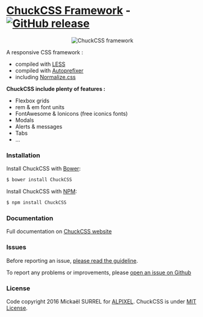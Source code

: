 # [ChuckCSS Framework](http://chuckcss.io/) - [![GitHub release](https://img.shields.io/npm/v/ChuckCSS.svg)](http://chuckcss.io/)

<p align="center">
    <img src="http://chuckcss.io/img/chuckcss-github-logo.png" alt="ChuckCSS framework"/>
</p>

A responsive CSS framework :
- compiled with [LESS]
- compiled with [Autoprefixer]
- including [Normalize.css]

**ChuckCSS include plenty of features :**
* Flexbox grids
* rem & em font units
* FontAwesome & Ionicons (free iconics fonts)
* Modals
* Alerts & messages
* Tabs
* ...


### Installation
Install ChuckCSS with [Bower]:

```sh
$ bower install ChuckCSS
```

Install ChuckCSS with [NPM]:
```sh
$ npm install ChuckCSS
```

### Documentation
Full documentation on [ChuckCSS website]


### Issues
Before reporting an issue, [please read the guideline](https://github.com/alpixel/ChuckCSS/blob/master/CONTRIBUTING.md).

To report any problems or improvements, please [open an issue on Github]


### License
Code copyright 2016 Mickaël SURREL for [ALPIXEL].
ChuckCSS is under [MIT License].


[LESS]: <http://lesscss.org/>
[Autoprefixer]: <https://github.com/postcss/autoprefixer>
[MIT License]: <https://opensource.org/licenses/MIT>
[ChuckCSS website]: <http://chuckcss.io/>
[open an issue on Github]: <https://github.com/alpixel/ChuckCSS/issues/new>
[Normalize.css]: <https://necolas.github.io/normalize.css/>
[Bower]: <http://bower.io/search/?q=ChuckCSS>
[ALPIXEL]: <https://github.com/alpixel>
[logo]: http://chuckcss.io/img/chuckcss-github-logo.png "ChuckCSS framework"
[NPM]: <https://www.npmjs.com/package/ChuckCSS>
